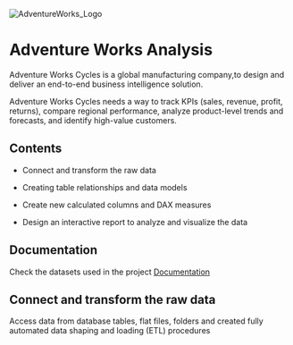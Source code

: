 ![AdventureWorks_Logo](https://user-images.githubusercontent.com/81569893/224526374-bb428d04-fc58-4e07-a1e8-e7aadfc04490.png)


# Adventure Works Analysis

Adventure Works Cycles is a global manufacturing company,to 
design and deliver an end-to-end business intelligence solution.

Adventure Works Cycles needs a way to track KPIs (sales, revenue, profit, returns), compare regional performance, analyze product-level trends and forecasts, and identify high-value customers.



## Contents

* Connect and transform the raw data

* Creating table relationships and data models

* Create new calculated columns and DAX measures

* Design an interactive report to analyze and visualize the data

## Documentation

Check the datasets used in the project [Documentation](https://github.com/himanshu-004/AdventureWorks/tree/main/Documentation)


## Connect and transform the raw data

Access data from database tables, flat files, folders and 
created fully automated data shaping and loading (ETL) procedures
